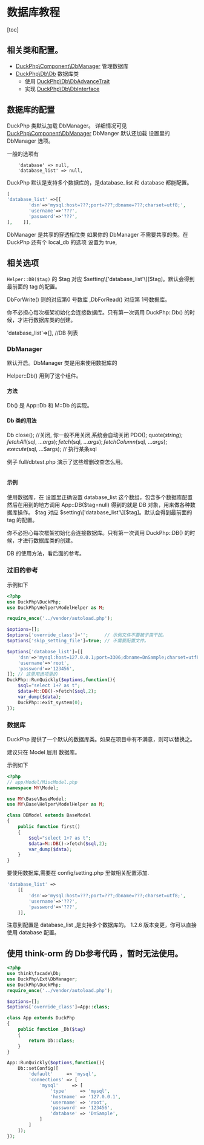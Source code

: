 # 数据库教程
[toc]
## 相关类和配置。

- [DuckPhp\Component\DbManager](ref/Component-DbManager.md) 管理数据库
- [DuckPhp\Db\Db](ref/Db-Db.md) 数据库类
    - 使用 [DuckPhp\Db\DbAdvanceTrait](ref/Db-DbAdvanceTrait.md)
    - 实现 [DuckPhp\Db\DbInterface](ref/Db-DbInterface.md)
## 数据库的配置
DuckPhp 类默认加载 DbManager。 详细情况可见 [DuckPhp\Component\DbManager](ref/Component-DbManager.md)
DbManger 默认还加载 设置里的 DbManager 选项。

一般的选项有
```
    'database' => null,
    'database_list' => null,
```
DuckPhp 默认是支持多个数据库的，是database_list 和 database 都能配置。
```php
[
'database_list' =>[[
        'dsn'=>'mysql:host=???;port=???;dbname=???;charset=utf8;',
        'username'=>'???',
        'password'=>'???',
],    ]],

```
DbManager 是共享的穿透相位类
如果你的 DbManager 不需要共享的类。在 DuckPhp 还有个 local_db 的选项 设置为 true,

## 相关选项


`Helper::DB($tag)` 的 $tag 对应 $setting\['database_list'\][$tag]。默认会得到最前面的 tag 的配置。

DbForWrite() 则的对应第0 号数库 ,DbForRead() 对应第 1号数据库。

你不必担心每次框架初始化会连接数据库。只有第一次调用 DuckPhp::Db() 的时候，才进行数据库类的创建。


'database_list'=>[],      //DB 列表


### DbManager
默认开启。DbManager 类是用来使用数据库的

Helper::Db() 用到了这个组件。

#### 方法
Db()
    是 App::Db 和 M::Db 的实现。

#### Db 类的用法
Db
    close(); //关闭, 你一般不用关闭,系统会自动关闭
    PDO();
    quote($string);
    fetchAll($sql, ...$args);
    fetch($sql, ...$args);
    fetchColumn($sql, ...$args);
    execute($sql, ...$args); //   执行某条sql

例子 full/dbtest.php 演示了这些增删改查怎么用。

```php

```
#### 示例
使用数据库，在 设置里正确设置 database_list 这个数组，包含多个数据库配置
然后在用到的地方调用 App::DB($tag=null) 得到的就是 DB 对象，用来做各种数据库操作。
$tag 对应 $setting\['database_list'\][$tag]。默认会得到最前面的 tag 的配置。

你不必担心每次框架初始化会连接数据库。只有第一次调用 DuckPhp::DB() 的时候，才进行数据库类的创建。

DB 的使用方法，看后面的参考。





### 过旧的参考
示例如下

```php
<?php
use DuckPhp\DuckPhp;
use DuckPhp\Helper\ModelHelper as M;

require_once('../vendor/autoload.php');

$options=[];
$options['override_class']='';      // 示例文件不要被子类干扰。
$options['skip_setting_file']=true; // 不需要配置文件。

$options['database_list']=[[
    'dsn'=>'mysql:host=127.0.0.1;port=3306;dbname=DnSample;charset=utf8;',
    'username'=>'root',
    'password'=>'123456',
]]; // 这里用选项里的
DuckPhp::RunQuickly($options,function(){    
    $sql="select 1+? as t";
    $data=M::DB()->fetch($sql,2);
    var_dump($data);
    DuckPhp::exit_system(0);
});
```


### 数据库

DuckPhp 提供了一个默认的数据库类。如果在项目中有不满意，则可以替换之。

建议只在  Model 层用 数据库。

示例如下

```php
<?php
// app/Model/MiscModel.php
namespace MY\Model;

use MY\Base\BaseModel;
use MY\Base\Helper\ModelHelper as M;

class DBModel extends BaseModel
{
    public function first()
    {
        $sql="select 1+? as t";
        $data=M::DB()->fetch($sql,2);
        var_dump($data);
    }
}
```

要使用数据库,需要在 config/setting.php 里做相关配置添加.

```php
'database_list' =>
    [[
		'dsn'=>'mysql:host=???;port=???;dbname=???;charset=utf8;',
		'username'=>'???',
		'password'=>'???',
    ]],
```

注意到配置是  database_list ,是支持多个数据库的。
1.2.6 版本变更，你可以直接使用 database 配置。


## 使用 think-orm 的 Db参考代码 ，暂时无法使用。

```php
<?php
use think\facade\Db;
use DuckPhp\Ext\DbManager;
use DuckPhp\DuckPhp;
require_once('../vendor/autoload.php');

$options=[];
$options['override_class']=App::class;

class App extends DuckPhp
{
    public function _Db($tag)
    {
        return Db::class;
    }
}

App::RunQuickly($options,function(){
    Db::setConfig([
        'default'     => 'mysql',
        'connections' => [
            'mysql'     => [
                'type'     => 'mysql',
                'hostname' => '127.0.0.1',
                'username' => 'root',
                'password' => '123456',
                'database' => 'DnSample',
            ]
        ]
    ]);
});

```
